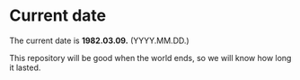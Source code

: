 # Current date

The current date is **1982.03.09.** (YYYY.MM.DD.)

This repository will be good when the world ends, so we will know how long it lasted.